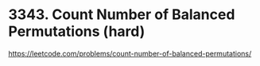 # 3343. Count Number of Balanced Permutations (hard)

https://leetcode.com/problems/count-number-of-balanced-permutations/
